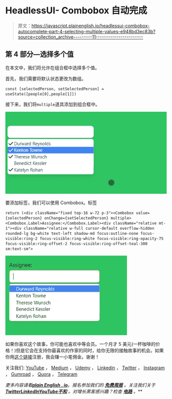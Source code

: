 # HeadlessUI- Combobox 自动完成

> 原文：<https://javascript.plainenglish.io/headlessui-combobox-autocomplete-part-4-selecting-multiple-values-e948bd3ec83b?source=collection_archive---------11----------------------->

## 第 4 部分—选择多个值

在本文中，我们将允许在组合框中选择多个值。

首先，我们需要将默认状态更改为数组。

```
const [selectedPerson, setSelectedPerson] = useState([people[0],people[1]])
```

接下来，我们将`multiple`道具添加到组合框中。

![](img/60054d184c7d793393257906c1c69182.png)

要添加标签，我们可以使用 Combobox。标签

```
return (<div className="fixed top-16 w-72 p-3"><Combobox value={selectedPerson} onChange={setSelectedPerson} multiple><Combobox.Label>Assignee:</Combobox.Label><div className="relative mt-1"><div className="relative w-full cursor-default overflow-hidden rounded-lg bg-white text-left shadow-md focus:outline-none focus-visible:ring-2 focus-visible:ring-white focus-visible:ring-opacity-75 focus-visible:ring-offset-2 focus-visible:ring-offset-teal-300 sm:text-sm">
```

![](img/ccfecfd24deca3bfe905fa92f9767bfb.png)

如果你喜欢这个故事，你可能也喜欢中等会员。一个月才 5 美元(一杯咖啡的价格！)但是它会在支持你最喜欢的作家的同时，给你无限的接触故事的机会。如果你用[这个链接](https://ckmobile.medium.com/membership)注册，我会赚一小笔佣金。谢谢！

关注我们: [YouTube](https://www.youtube.com/channel/UCu4-4FnutvSHVo9WHvq80Ww?sub_confirmation=1) ， [Medium](https://ckmobile.medium.com/) ， [Udemy](https://www.udemy.com/user/cyruschan2/) ， [Linkedin](https://www.linkedin.com/company/ckmobi/) ， [Twitter](https://twitter.com/ckmobilejavasc1) ， [Instagram](https://www.instagram.com/ckmobile8050) ， [Gumroad](https://app.gumroad.com/ckmobile) ， [Quora](https://ckmobile.quora.com/) ， [Telegram](https://t.me/ckmobi)

*更多内容请看*[***plain English . io***](https://plainenglish.io/)*。报名参加我们的* [***免费周报***](http://newsletter.plainenglish.io/) *。关注我们关于*[***Twitter***](https://twitter.com/inPlainEngHQ)[***LinkedIn***](https://www.linkedin.com/company/inplainenglish/)*[***YouTube***](https://www.youtube.com/channel/UCtipWUghju290NWcn8jhyAw)*[***不和***](https://discord.gg/GtDtUAvyhW) *。对增长黑客感兴趣？检查* [***电路***](https://circuit.ooo/) *。***